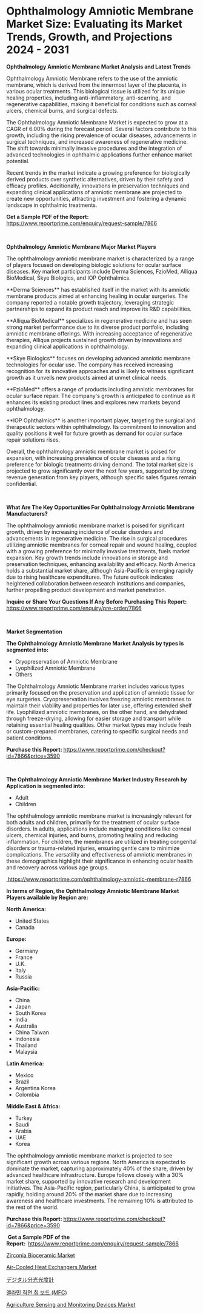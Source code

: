<p><h1>Ophthalmology Amniotic Membrane Market Size: Evaluating its Market Trends, Growth, and Projections 2024 - 2031</h1></p><p><strong>Ophthalmology Amniotic Membrane Market Analysis and Latest Trends</strong></p>
<p><p>Ophthalmology Amniotic Membrane refers to the use of the amniotic membrane, which is derived from the innermost layer of the placenta, in various ocular treatments. This biological tissue is utilized for its unique healing properties, including anti-inflammatory, anti-scarring, and regenerative capabilities, making it beneficial for conditions such as corneal ulcers, chemical burns, and surgical defects.</p><p>The Ophthalmology Amniotic Membrane Market is expected to grow at a CAGR of 6.00% during the forecast period. Several factors contribute to this growth, including the rising prevalence of ocular diseases, advancements in surgical techniques, and increased awareness of regenerative medicine. The shift towards minimally invasive procedures and the integration of advanced technologies in ophthalmic applications further enhance market potential.</p><p>Recent trends in the market indicate a growing preference for biologically derived products over synthetic alternatives, driven by their safety and efficacy profiles. Additionally, innovations in preservation techniques and expanding clinical applications of amniotic membrane are projected to create new opportunities, attracting investment and fostering a dynamic landscape in ophthalmic treatments.</p></p>
<p><strong>Get a Sample PDF of the Report:&nbsp;</strong> <a href="https://www.reportprime.com/enquiry/request-sample/7866">https://www.reportprime.com/enquiry/request-sample/7866</a></p>
<p>&nbsp;</p>
<p><strong>Ophthalmology Amniotic Membrane Major Market Players</strong></p>
<p><p>The ophthalmology amniotic membrane market is characterized by a range of players focused on developing biologic solutions for ocular surface diseases. Key market participants include Derma Sciences, FzioMed, Alliqua BioMedical, Skye Biologics, and IOP Ophthalmics. </p><p>**Derma Sciences** has established itself in the market with its amniotic membrane products aimed at enhancing healing in ocular surgeries. The company reported a notable growth trajectory, leveraging strategic partnerships to expand its product reach and improve its R&D capabilities.</p><p>**Alliqua BioMedical** specializes in regenerative medicine and has seen strong market performance due to its diverse product portfolio, including amniotic membrane offerings. With increasing acceptance of regenerative therapies, Alliqua projects sustained growth driven by innovations and expanding clinical applications in ophthalmology.</p><p>**Skye Biologics** focuses on developing advanced amniotic membrane technologies for ocular use. The company has received increasing recognition for its innovative approaches and is likely to witness significant growth as it unveils new products aimed at unmet clinical needs.</p><p>**FzioMed** offers a range of products including amniotic membranes for ocular surface repair. The company's growth is anticipated to continue as it enhances its existing product lines and explores new markets beyond ophthalmology.</p><p>**IOP Ophthalmics** is another important player, targeting the surgical and therapeutic sectors within ophthalmology. Its commitment to innovation and quality positions it well for future growth as demand for ocular surface repair solutions rises.</p><p>Overall, the ophthalmology amniotic membrane market is poised for expansion, with increasing prevalence of ocular diseases and a rising preference for biologic treatments driving demand. The total market size is projected to grow significantly over the next few years, supported by strong revenue generation from key players, although specific sales figures remain confidential.</p></p>
<p>&nbsp;</p>
<p><strong>What Are The Key Opportunities For Ophthalmology Amniotic Membrane Manufacturers?</strong></p>
<p><p>The ophthalmology amniotic membrane market is poised for significant growth, driven by increasing incidence of ocular disorders and advancements in regenerative medicine. The rise in surgical procedures utilizing amniotic membranes for corneal repair and wound healing, coupled with a growing preference for minimally invasive treatments, fuels market expansion. Key growth trends include innovations in storage and preservation techniques, enhancing availability and efficacy. North America holds a substantial market share, although Asia-Pacific is emerging rapidly due to rising healthcare expenditures. The future outlook indicates heightened collaboration between research institutions and companies, further propelling product development and market penetration.</p></p>
<p><strong>Inquire or Share Your Questions If Any Before Purchasing This Report:</strong> <a href="https://www.reportprime.com/enquiry/pre-order/7866">https://www.reportprime.com/enquiry/pre-order/7866</a></p>
<p>&nbsp;</p>
<p><strong>Market Segmentation</strong></p>
<p><strong>The Ophthalmology Amniotic Membrane Market Analysis by types is segmented into:</strong></p>
<p><ul><li>Cryopreservation of Amniotic Membrane</li><li>Lyophilized Amniotic Membrane</li><li>Others</li></ul></p>
<p><p>The Ophthalmology Amniotic Membrane market includes various types primarily focused on the preservation and application of amniotic tissue for eye surgeries. Cryopreservation involves freezing amniotic membranes to maintain their viability and properties for later use, offering extended shelf life. Lyophilized amniotic membranes, on the other hand, are dehydrated through freeze-drying, allowing for easier storage and transport while retaining essential healing qualities. Other market types may include fresh or custom-prepared membranes, catering to specific surgical needs and patient conditions.</p></p>
<p><strong>Purchase this Report:&nbsp;</strong><a href="https://www.reportprime.com/checkout?id=7866&price=3590">https://www.reportprime.com/checkout?id=7866&price=3590</a></p>
<p>&nbsp;</p>
<p><strong>The Ophthalmology Amniotic Membrane Market Industry Research by Application is segmented into:</strong></p>
<p><ul><li>Adult</li><li>Children</li></ul></p>
<p><p>The ophthalmology amniotic membrane market is increasingly relevant for both adults and children, primarily for the treatment of ocular surface disorders. In adults, applications include managing conditions like corneal ulcers, chemical injuries, and burns, promoting healing and reducing inflammation. For children, the membranes are utilized in treating congenital disorders or trauma-related injuries, ensuring gentle care to minimize complications. The versatility and effectiveness of amniotic membranes in these demographics highlight their significance in enhancing ocular health and recovery across various age groups.</p></p>
<p><a href="https://www.reportprime.com/ophthalmology-amniotic-membrane-r7866">&nbsp;https://www.reportprime.com/ophthalmology-amniotic-membrane-r7866</a></p>
<p><strong>In terms of Region, the Ophthalmology Amniotic Membrane Market Players available by Region are:</strong></p>
<p>
    <p> <strong> North America: </strong>
        <ul>
            <li>United States</li>
            <li>Canada</li>
        </ul>
        </p> 
    <p> <strong> Europe: </strong>
        <ul>
            <li>Germany</li>
            <li>France</li>
            <li>U.K.</li>
            <li>Italy</li>
            <li>Russia</li>
        </ul>
        </p> 
    <p> <strong> Asia-Pacific: </strong>
        <ul>
            <li>China</li>
            <li>Japan</li>
            <li>South Korea</li>
            <li>India</li>
            <li>Australia</li>
            <li>China Taiwan</li>
            <li>Indonesia</li>
            <li>Thailand</li>
            <li>Malaysia</li>
        </ul>
        </p> 
    <p> <strong> Latin America: </strong>
        <ul>
            <li>Mexico</li>
            <li>Brazil</li>
            <li>Argentina Korea</li>
            <li>Colombia</li>
        </ul>
        </p> 
    <p> <strong> Middle East & Africa: </strong>
        <ul>
            <li>Turkey</li>
            <li>Saudi</li>
            <li>Arabia</li>
            <li>UAE</li>
            <li>Korea</li>
        </ul>
    </p>
    </p>
<p><p>The ophthalmology amniotic membrane market is projected to see significant growth across various regions. North America is expected to dominate the market, capturing approximately 40% of the share, driven by advanced healthcare infrastructure. Europe follows closely with a 30% market share, supported by innovative research and development initiatives. The Asia-Pacific region, particularly China, is anticipated to grow rapidly, holding around 20% of the market share due to increasing awareness and healthcare investments. The remaining 10% is attributed to the rest of the world.</p></p>
<p><strong>Purchase this Report: </strong><a href="https://www.reportprime.com/checkout?id=7866&price=3590">https://www.reportprime.com/checkout?id=7866&price=3590</a></p>
<p>&nbsp;<strong>Get a Sample PDF of the Report:&nbsp;&nbsp;</strong><a href="https://www.reportprime.com/enquiry/request-sample/7866">https://www.reportprime.com/enquiry/request-sample/7866</a></p>
<p><strong></strong></p>
<p><p><a href="https://medium.com/@bosdendes/global-zirconia-bioceramic-market-opportunities-and-forecast-for-period-from-2024-to-2031-4102b3d56473">Zirconia Bioceramic Market</a></p><p><a href="https://issuu.com/reportprime-2/docs/air-cooled-heat-exchangers-market-s_2fde6cf92fdea4">Air-Cooled Heat Exchangers Market</a></p><p><a href="https://medium.com/@royfoote921/digital-spectrophotometer-market-%E3%81%AE%E3%82%B0%E3%83%AD%E3%83%BC%E3%83%90%E3%83%AB%E5%B8%82%E5%A0%B4%E6%A6%82%E8%A6%81%E3%81%AF-%E4%B8%96%E7%95%8C%E3%81%8A%E3%82%88%E3%81%B3%E4%B8%BB%E8%A6%81%E5%B8%82%E5%A0%B4%E3%81%AB%E3%81%8A%E3%81%91%E3%82%8B%E6%A5%AD%E7%95%8C%E3%81%AB%E5%BD%B1%E9%9F%BF%E3%82%92%E4%B8%8E%E3%81%88%E3%82%8B%E4%B8%BB%E8%A6%81%E3%81%AA%E3%83%88%E3%83%AC%E3%83%B3%E3%83%89%E3%81%AB%E3%81%A4%E3%81%84%E3%81%A6-%E7%8B%AC%E8%87%AA%E3%81%AE%E8%A6%96%E7%82%B9%E3%82%92%E6%8F%90%E4%BE%9B%E3%81%97%E3%81%BE%E3%81%99-c78e7b68fb0c">デジタル分光光度計</a></p><p><a href="https://medium.com/@mujgankortalih/melamine-faced-chipboard-mfc-market-%EC%9D%98-%EA%B8%80%EB%A1%9C%EB%B2%8C-%EC%8B%9C%EC%9E%A5-%EA%B0%9C%EC%9A%94%EB%8A%94-%EC%A0%84-%EC%84%B8%EA%B3%84-%EB%B0%8F-%EC%A3%BC%EC%9A%94-%EC%8B%9C%EC%9E%A5%EC%9D%98-%EC%82%B0%EC%97%85%EC%97%90-%EC%98%81%ED%96%A5%EC%9D%84-%EB%AF%B8%EC%B9%98%EB%8A%94-%EC%A3%BC%EC%9A%94-%ED%8A%B8%EB%A0%8C%EB%93%9C%EC%97%90-%EB%8C%80%ED%95%9C-%EB%8F%85%ED%8A%B9%ED%95%9C-%EA%B4%80%EC%A0%90%EC%9D%84-a76a4940bc54">멜라민 직면 칩 보드 (MFC)</a></p><p><a href="https://issuu.com/reportprime-2/docs/agriculture-sensing-and-monitoring-_88e198d0338355">Agriculture Sensing and Monitoring Devices Market</a></p></p>